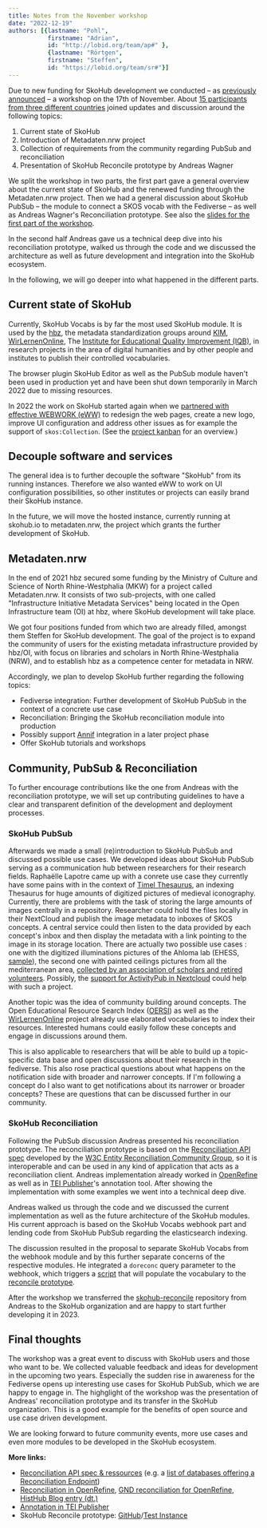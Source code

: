 ```yaml
---
title: Notes from the November workshop
date: "2022-12-19"
authors: [{lastname: "Pohl",
           firstname: "Adrian",
           id: "http://lobid.org/team/ap#" },
           {lastname: "Rörtgen",
           firstname: "Steffen",
           id: "https://lobid.org/team/sr#"}]
---
```


Due to new funding for SkoHub development we conducted – as [previously announced](https://blog.skohub.io/2022-11-skohub-workshop/) – a workshop on the 17th of November. About [15 participants from three different countries](https://pad.gwdg.de/s/2022-11-17-skohub-workshop#Attendees) joined updates and discussion around the following topics:

1. Current state of SkoHub 
2. Introduction of Metadaten.nrw project
3. Collection of requirements from the community regarding PubSub and reconciliation 
4. Presentation of SkoHub Reconcile prototype by Andreas Wagner

We split the workshop in two parts, the first part gave a general overview about the current state of SkoHub and the renewed funding through the Metadaten.nrw project. Then we had a general discussion about SkoHub PubSub – the module to connect a SKOS vocab with the Fediverse – as well as Andreas Wagner's Reconciliation prototype. See also the [slides for the first part of the workshop](https://pad.gwdg.de/p/veKgVreqw).

In the second half Andreas gave us a technical deep dive into his reconciliation prototype, walked us through the code and we discussed the architecture as well as future development and integration into the SkoHub ecosystem.

In the following, we will go deeper into what happened in the different parts.

## Current state of SkoHub

Currently, SkoHub Vocabs is by far the most used SkoHub module. It is used by the [hbz](https://www.hbz-nrw.de/), the metadata standardization groups around [KIM](https://wiki.dnb.de/display/DINIAGKIM), [WirLernenOnline](https://wirlernenonline.de/), The [Institute for Educational Quality Improvement (IQB)](https://www.iqb.hu-berlin.de/), in research projects in the area of digital humanities and by other people and institutes to publish their controlled vocabularies.

The browser plugin  SkoHub Editor as well as the PubSub module haven't been used in production yet and have been shut down temporarily in March 2022 due to missing resources.

In 2022 the work on SkoHub started again when we [partnered with effective WEBWORK (eWW)](https://blog.skohub.io/2022-05-eww-project-kickoff/) to redesign the web pages, create a new logo, improve UI configuration and address other issues as for example the support of `skos:Collection`. (See the [project kanban](https://github.com/orgs/skohub-io/projects/2) for an overview.)

## Decouple software and services

The general idea is to further decouple the software "SkoHub" from its running instances. Therefore we also wanted eWW to work on UI configuration possibilities, so other institutes or projects can easily brand their SkoHub instance.

In the future, we will move the hosted instance, currently running at skohub.io to metadaten.nrw, the project which grants the further development of SkoHub.

## Metadaten.nrw

In the end of 2021 hbz secured some funding by the Ministry of Culture and Science of North Rhine-Westphalia (MKW) for a project called Metadaten.nrw. It consists of two sub-projects, with one called "Infrastructure Initiative Metadata Services" being located in the Open Infrastructure team (OI) at hbz, where SkoHub development will take place.

We got four positions funded from which two are already filled, amongst them Steffen for SkoHub development. The goal of the project is to expand the community of users for the existing metadata infrastructure provided by hbz/OI, with focus on libraries and scholars in North Rhine-Westphalia (NRW), and to establish hbz as a competence center for metadata in NRW.

Accordingly, we plan to develop SkoHub further regarding the following topics:

* Fediverse integration: Further development of SkoHub PubSub in the context of a concrete use case
* Reconciliation: Bringing the SkoHub reconciliation module into production
* Possibly support [Annif](https://annif.org/) integration in a later project phase
* Offer SkoHub tutorials and workshops

## Community, PubSub & Reconciliation

To further encourage contributions like the one from Andreas with the reconciliation prototype, we will set up contributing guidelines to have a clear and transparent definition of the development and deployment processes.

### SkoHub PubSub

Afterwards we made a small (re)introduction to SkoHub PubSub and discussed possible use cases. We developed ideas about SkoHub PubSub serving as a communication hub between researchers for their research fields. Raphaëlle Lapotre came up with a conrete use case they currently have some pains with in the context of [Timel Thesaurus](https://datu.ehess.fr/timel/en/), an indexing Thesaurus for huge amounts of digitized pictures of medieval iconography. Currently, there are problems with the task of storing the large amounts of images centrally in a repository. Researcher could hold the files locally in their NextCloud and publish the image metadata to inboxes of SKOS concepts. A central service could then listen to the data provided by each concept's inbox and then display the metadata with a link pointing to the image in its storage location. There are actually two possible use cases : one with the digitized illuminations pictures of the Ahloma lab (EHESS, [sample](https://didomena.ehess.fr/collections/3x816n47s?locale=fr)), the second one with painted ceilings pictures from all the mediterranean area, [collected by an association of scholars and retired volunteers](https://rcppm.org/blog/histoire-et-decouverte/carte-interactive-des-plafonds-peints-medievaux/). Possibly, the [support for ActivityPub in Nextcloud](https://nextcloud.com/blog/nextcloud-introduces-social-features-joins-the-fediverse/) could help with such a project.

Another topic was the idea of community building around concepts. The Open Educational Resource Search Index ([OERSI](https://oersi.org)) as well as the [WirLernenOnline](https://wirlernenonline.de/) project already use elaborated vocabularies to index their resources. Interested humans could easily follow these concepts and engage in discussions around them.

This is also applicable to researchers that will be able to build up a topic-specific data base and open discussions about their research in the fediverse. This also rose practical questions about what happens on the notification side with broader and narrower concepts. If I'm following a concept do I also want to get notifications about its narrower or broader concepts? These are questions that can be discussed further in our community.

### SkoHub Reconciliation

Following the PubSub discussion Andreas presented his reconciliation prototype. The reconciliation prototype is based on the [Reconciliation API spec](https://reconciliation-api.github.io/specs/latest/) developed by the [W3C Entity Reconciliation Community Group](https://www.w3.org/community/reconciliation/), so it is interoperable and can be used in any kind of application that acts as a reconciliation client. Andreas implementation already worked in [OpenRefine](https://openrefine.org/) as well as in [TEI Publisher](https://teipublisher.com)'s annotation tool. After showing the implementation with some examples we went into a technical deep dive.

Andreas walked us through the code and we discussed the current implementation as well as the future architecture of the SkoHub modules. His current approach is based on the SkoHub Vocabs webhook part and lending code from SkoHub PubSub regarding the elasticsearch indexing.

The discussion resulted in the proposal to separate SkoHub Vocabs from the webhook module and by this further separate concerns of the respective modules. He integrated a `doreconc` query parameter to the webhook, which triggers a [script](https://github.com/mpilhlt/skohub-vocabs/blob/feature-reconc/src/populateReconciliation.js) that will populate the vocabulary to the [reconcile prototype](https://github.com/skohub-io/skohub-reconcile).

After the workshop we transferred the [skohub-reconcile](https://github.com/skohub-io/skohub-reconcile) repository from Andreas to the SkoHub organization and are happy to start further developing it in 2023.

## Final thoughts

The workshop was a great event to discuss with SkoHub users and those who want to be. We collected valuable feedback and ideas for development in the upcoming two years.
Especially the sudden rise in awareness for the Fediverse opens up interesting use cases for SkoHub PubSub, which we are happy to engage in. The highglight of the workshop was the presentation of Andreas' reconciliation prototype and its transfer in the SkoHub organization. This is a good example for the benefits of open source and use case driven development.

We are looking forward to future community events, more use cases and even more modules to be developed in the SkoHub ecosystem.

**More links:**
- [Reconciliation API spec & ressources](https://reconciliation-api.github.io/) (e.g.  a [list of databases offering a Reconciliation Endpoint](https://reconciliation-api.github.io/testbench/#/))
- [Reconciliation in OpenRefine](https://docs.openrefine.org/manual/reconciling), [GND reconciliation for OpenRefine](https://lobid.org/gnd/reconcile), [HistHub Blog entry (dt.)](https://histhub.ch/reconciling/)
- [Annotation in TEI Publisher](https://teipublisher.com/exist/apps/tei-publisher/doc/blog/tei-publisher-710.xml)
- SkoHub Reconcile prototype: [GitHub](https://github.com/skohub-io/skohub-reconcile)/[Test Instance](https://c111-064.cloud.gwdg.de/reconc/)